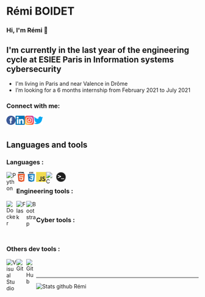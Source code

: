 # Rémi BOIDET

[FB_Remi]: https://www.facebook.com/remi.boidet/
[Linkedin_Remi]: https://www.linkedin.com/in/r%C3%A9mi-boidet/
[Insta_Remi]: https://www.instagram.com/hermess_nrj/
[Twitter_Remi]: https://twitter.com/HermesNrj

### Hi, I'm Rémi 👋

## I'm currently in the last year of the engineering cycle at ESIEE Paris in <b>Information systems cybersecurity </b>
- I'm living in Paris and near Valence in Drôme
- I’m looking for a 6 months internship from February 2021 to July 2021

### Connect with me:

[<img align="left" alt="Rémi BOIDET | Facebook" width="24px" src="./img/facebook.svg" />][FB_Remi]

[<img align="left" alt="Rémi BOIDET | LinkedIn" width="24px" src="./img/linkedin.svg" />][Linkedin_Remi]
[<img align="left" alt="Rémi BOIDET | Instagram" width="24px" src="./img/instagram.svg" />][Insta_Remi]
[<img align="left" alt="Rémi BOIDET | Twitter" width="24px" src="./img/twitter.svg" />][Twitter_Remi]

<br />
<br />


## Languages and tools

### Languages :

[<img align="left" alt="Python" width="26px" src="https://cdn.icon-icons.com/icons2/112/PNG/512/python_18894.png" />][Linkedin_Remi]
[<img align="left" alt="HTML5" width="26px" src="https://raw.githubusercontent.com/github/explore/80688e429a7d4ef2fca1e82350fe8e3517d3494d/topics/html/html.png" />][Linkedin_Remi]
[<img align="left" alt="CSS3" width="26px" src="https://raw.githubusercontent.com/github/explore/80688e429a7d4ef2fca1e82350fe8e3517d3494d/topics/css/css.png" />][Linkedin_Remi]
[<img align="left" alt="JavaScript" width="26px" src="https://raw.githubusercontent.com/github/explore/80688e429a7d4ef2fca1e82350fe8e3517d3494d/topics/javascript/javascript.png" />][Linkedin_Remi]
[<img align="left" alt="C" width="26px" src="https://www.hello-pomelo.com/wp-content/uploads/2019/11/C-logo-1024x1024.png" />][Linkedin_Remi]
[<img align="left" alt="BASH" width="26px" src="https://raw.githubusercontent.com/github/explore/80688e429a7d4ef2fca1e82350fe8e3517d3494d/topics/terminal/terminal.png" />][Linkedin_Remi]
<br />

### Engineering tools :

[<img align="left" alt="Docker" width="26px" src="https://www.karlsjohnson.com/link/images/dockerhub.png" />][Linkedin_Remi]
[<img align="left" alt="Flask" width="26px" src="https://www.ambient-it.net/wp-content/uploads/2019/12/Logo-Flask-200x175.png" />][Linkedin_Remi]
[<img align="left" alt="Bootstrap" width="26px" src="https://cdn.iconscout.com/icon/free/png-256/bootstrap-7-1175254.png" />][Linkedin_Remi]
<br />


### Cyber tools :


<br />


### Others dev tools :

[<img align="left" alt="Visual Studio" width="26px" src="https://upload.wikimedia.org/wikipedia/commons/thumb/9/9a/Visual_Studio_Code_1.35_icon.svg/768px-Visual_Studio_Code_1.35_icon.svg.png" />][Linkedin_Remi]
[<img align="left" alt="Git" width="26px" src="https://upload.wikimedia.org/wikipedia/commons/thumb/3/3f/Git_icon.svg/1024px-Git_icon.svg.png" />][Linkedin_Remi]
[<img align="left" alt="GitHub" width="26px" src="https://upload.wikimedia.org/wikipedia/commons/thumb/9/91/Octicons-mark-github.svg/1200px-Octicons-mark-github.svg.png" />][Linkedin_Remi]

<br />
<br />

***

<img align="left" alt="Stats github Rémi" src="https://github-readme-stats.vercel.app/api?username=HermessNRJ&show_icons=true&hide_border=true&count_private=true&theme=chartreuse-dark" />

